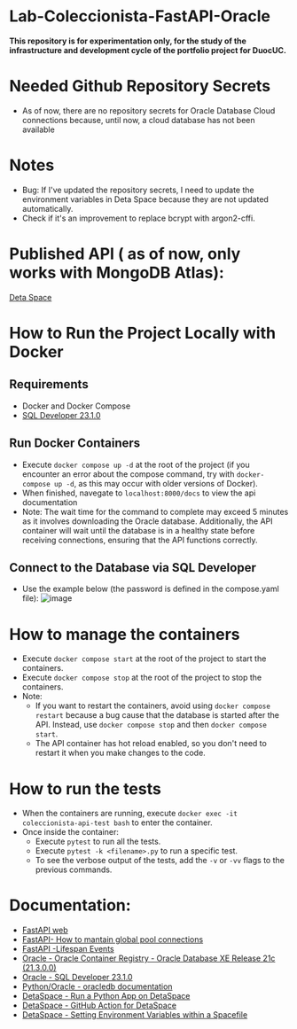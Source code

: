 # Lab-Coleccionista-FastAPI-Oracle
**This repository is for experimentation only, for the study of the infrastructure and development cycle of the portfolio project for DuocUC.**

# Needed Github Repository Secrets
- As of now, there are no repository secrets for Oracle Database Cloud connections because, until now, a cloud database has not been available

# Notes
- Bug: If I've updated the repository secrets, I need to update the environment variables in Deta Space because they are not updated automatically.
- Check if it's an improvement to replace bcrypt with argon2-cffi.

# Published API ( as of now, only works with MongoDB Atlas):
[Deta Space](https://lab_portafolio-1-k1767315.deta.app/)

# How to Run the Project Locally with Docker
## Requirements
- Docker and Docker Compose
- [SQL Developer 23.1.0](https://www.oracle.com/tools/downloads/sqldev-downloads-23.1.0.html)

## Run Docker Containers
- Execute `docker compose up -d` at the root of the project (if you encounter an error about the compose command, try with `docker-compose up -d`, as this may occur with older versions of Docker).
- When finished, navegate to `localhost:8000/docs` to view the api documentation
- Note: The wait time for the command to complete may exceed 5 minutes as it involves downloading the Oracle database. Additionally, the API container will wait until the database is in a healthy state before receiving connections, ensuring that the API functions correctly.

## Connect to the Database via SQL Developer
- Use the example below (the password is defined in the compose.yaml file):
  ![image](https://github.com/IsWladi/Lab-Ionic-FastAPI-MongoDB/assets/133131317/458c3c71-6645-4d8d-a9c4-ec5d70bf7e3b)

# How to manage the containers
- Execute `docker compose start` at the root of the project to start the containers.
- Execute `docker compose stop` at the root of the project to stop the containers.
- Note:
    * If you want to restart the containers, avoid using `docker compose restart` because a bug cause that the database is started after the API. Instead, use `docker compose stop` and then `docker compose start`.
    * The API container has hot reload enabled, so you don't need to restart it when you make changes to the code.

# How to run the tests
- When the containers are running, execute `docker exec -it coleccionista-api-test bash` to enter the container.
- Once inside the container:
    - Execute `pytest` to run all the tests.
    - Execute `pytest -k <filename>.py` to run a specific test.
    - To see the verbose output of the tests, add the `-v` or `-vv` flags to the previous commands.

# Documentation:
- [FastAPI web](https://fastapi.tiangolo.com/)
- [FastAPI- How to mantain global pool connections](https://github.com/tiangolo/fastapi/issues/1800)
- [FastAPI -Lifespan Events](https://fastapi.tiangolo.com/advanced/events/)
- [Oracle - Oracle Container Registry - Oracle Database XE Release 21c (21.3.0.0)](https://container-registry.oracle.com/ords/f?p=113:4:100485902704522:::4:P4_REPOSITORY,AI_REPOSITORY,AI_REPOSITORY_NAME,P4_REPOSITORY_NAME,P4_EULA_ID,P4_BUSINESS_AREA_ID:803,803,Oracle%20Database%20Express%20Edition,Oracle%20Database%20Express%20Edition,1,0&cs=3DDK2EFrARkHzaJP7vopfqmoDgt3IQ9zeD_aMJZhQdYo1nanPtxGMH5iJoA3VS5hyHGzfJtQeX4btShVmbP6vWA)
- [Oracle - SQL Developer 23.1.0](https://www.oracle.com/tools/downloads/sqldev-downloads-23.1.0.html)
- [Python/Oracle - oracledb documentation](https://python-oracledb.readthedocs.io/en/latest/)
- [DetaSpace - Run a Python App on DetaSpace](https://deta.space/docs/en/build/quick-starts/python/)
- [DetaSpace - GitHub Action for DetaSpace](https://github.com/marketplace/actions/deta-space-deployment-github-action)
- [DetaSpace - Setting Environment Variables within a Spacefile](https://deta.space/docs/en/build/fundamentals/the-space-runtime/configuration#environment-variables)
